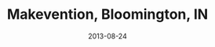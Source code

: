 ---
title: Makevention, Bloomington, IN
date: "2013-08-24"
location: Bloomington, IN
credit: Places & Spaces
images: [image01-lg.jpg, image02-lg.jpg, image03-lg.jpg, image04-lg.jpg, image05-lg.jpg, image06-lg.jpg, image07-lg.jpg, image08-lg.jpg, image09-lg.jpg, image10-lg.jpg, image11-lg.jpg, image12-lg.jpg, image13-lg.jpg, image14-lg.jpg, image15-lg.jpg, image16-lg.jpg, image17-lg.jpg, image18-lg.jpg, image19-lg.jpg, image20-lg.jpg, image21-lg.jpg, image22-lg.jpg, image23-lg.jpg, image24-lg.jpg, image25-lg.jpg, image26-lg.jpg, image27-lg.jpg, image28-lg.jpg, image29-lg.jpg, image30-lg.jpg]
thumbs: [image01-thb.jpg, image02-thb.jpg, image03-thb.jpg, image04-thb.jpg, image05-thb.jpg, image06-thb.jpg, image07-thb.jpg, image08-thb.jpg, image09-thb.jpg, image10-thb.jpg, image11-thb.jpg, image12-thb.jpg, image13-thb.jpg, image14-thb.jpg, image15-thb.jpg, image16-thb.jpg, image17-jpg, image18-thb.jpg, image19-thb.jpg, image20-thb.jpg, image21-thb.jpg, image22-thb.jpg, image23-thb.jpg, image24-thb.jpg, image25-thb.jpg, image26-thb.jpg, image27-thb.jpg, image28-thb.jpg, image29-thb.jpg, image30-thb.jpg]
---
